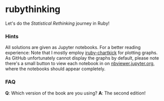 ﻿# rubythinking

Let's do the _Statistical Rethinking_ journey in Ruby!


### Hints

All solutions are given as Jupyter notebooks. For a better reading experience:
Note that I mostly employ [iruby-chartkick](https://github.com/Absolventa/iruby-chartkick)
for plotting graphs. As GitHub unfortunately cannot display the graphs by default,
please note there's a small button to view each notebook in on [nbviewer.jupyter.org](https://nbviewer.jupyter.org/),
where the notebooks should appear completely.

### FAQ

**Q**: Which version of the book are you using?
**A**: The second edition!
